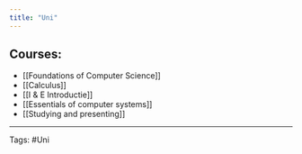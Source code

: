 ```yaml
---
title: "Uni"
---
```

## Courses:
- [[Foundations of Computer Science]]
- [[Calculus]]
- [[I & E Introductie]] 
- [[Essentials of computer systems]] 
- [[Studying and presenting]]
---
Tags:  #Uni